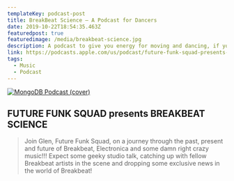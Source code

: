 ```yaml
---
templateKey: podcast-post
title: BreakBeat Science — A Podcast for Dancers
date: 2019-10-22T18:54:35.463Z
featuredpost: true
featuredimage: /media/breakbeat-science.jpg
description: A podcast to give you energy for moving and dancing, if you are a breakbeat fan.
link: https://podcasts.apple.com/us/podcast/future-funk-squad-presents-breakbeat-science/id1484470546
tags:
  - Music
  - Podcast
---
```


[![MongoDB Podcast (cover)](/media/breakbeat-science.jpg)](https://podcasts.apple.com/us/podcast/future-funk-squad-presents-breakbeat-science/id1484470546 'Go to MongoDB Podcast website')

## FUTURE FUNK SQUAD presents BREAKBEAT SCIENCE

> Join Glen, Future Funk Squad, on a journey through the past, present and future of Breakbeat, Electronica and some damn right crazy music!!! Expect some geeky studio talk, catching up with fellow Breakbeat artists in the scene and dropping some exclusive news in the world of Breakbeat!

